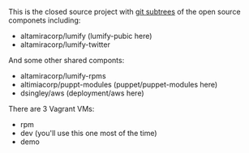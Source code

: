 This is the closed source project with [git
subtrees](https://github.com/git/git/blob/master/contrib/subtree/git-subtree.txt)
of the open source componets including:

- altamiracorp/lumify (lumify-pubic here)
- altamiracorp/lumify-twitter

And some other shared componts:

- altamiracorp/lumify-rpms
- altimiacorp/puppt-modules (puppet/puppet-modules here)
- dsingley/aws (deployment/aws here)

There are 3 Vagrant VMs:

- rpm
- dev (you'll use this one most of the time)
- demo
